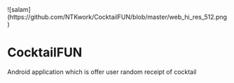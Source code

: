<!DOCTYPE html>
<html>
<head>
</head>

<body>
 ![salam](https://github.com/NTKwork/CocktailFUN/blob/master/web_hi_res_512.png)
<h1>CocktailFUN</h1>
  <p>Android application which is offer user random receipt of cocktail</p>
</body>

</html>

